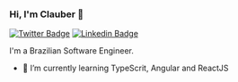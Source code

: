 ### Hi, I'm Clauber 👋

[![Twitter Badge](https://img.shields.io/badge/-Twitter-1ca0f1?style=flat-square&labelColor=1ca0f1&logo=twitter&logoColor=white&link=https://twitter.com/clauberhalic)](https://twitter.com/clauberhalic)
[![Linkedin Badge](https://img.shields.io/badge/-LinkedIn-blue?style=flat-square&logo=Linkedin&logoColor=white&link=https://www.linkedin.com/in/cstipkovic/)](https://www.linkedin.com/in/cstipkovic/)

I'm a Brazilian Software Engineer.

- 🌱 I’m currently learning TypeScrit, Angular and ReactJS
